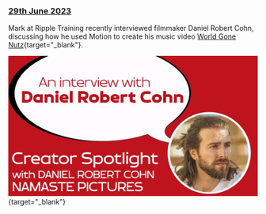 ### [29th June 2023](/news/20230629)

Mark at Ripple Training recently interviewed filmmaker Daniel Robert Cohn, discussing how he used Motion to create his music video [World Gone Nutz](https://www.youtube.com/watch?v=--70I4a_F1w&t=0s){target="_blank"}.

[![](/static/daniel-robert-cohn.jpg)](https://www.youtube.com/watch?v=nwd-D9xUECQ){target="_blank"}